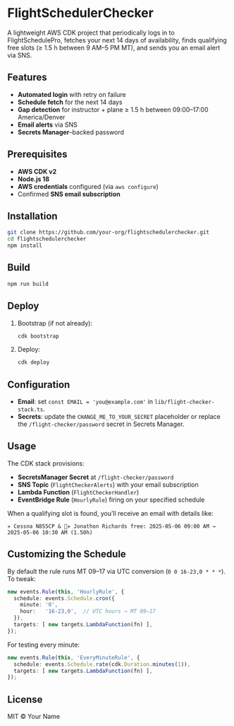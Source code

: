 # FlightSchedulerChecker

A lightweight AWS CDK project that periodically logs in to FlightSchedulePro, fetches your next 14 days of availability, finds qualifying free slots (≥ 1.5 h between 9 AM–5 PM MT), and sends you an email alert via SNS.

## Features

- **Automated login** with retry on failure  
- **Schedule fetch** for the next 14 days  
- **Gap detection** for instructor + plane ≥ 1.5 h between 09:00–17:00 America/Denver  
- **Email alerts** via SNS  
- **Secrets Manager**–backed password  

## Prerequisites

- **AWS CDK v2**  
- **Node.js 18**  
- **AWS credentials** configured (via `aws configure`)  
- Confirmed **SNS email subscription**  

## Installation

```bash
git clone https://github.com/your-org/flightschedulerchecker.git
cd flightschedulerchecker
npm install
```

## Build

```bash
npm run build
```

## Deploy

1. Bootstrap (if not already):  
   ```bash
   cdk bootstrap
   ```
2. Deploy:  
   ```bash
   cdk deploy
   ```

## Configuration

- **Email**: set `const EMAIL = 'you@example.com'` in `lib/flight-checker-stack.ts`.  
- **Secrets**: update the `CHANGE_ME_TO_YOUR_SECRET` placeholder or replace the `/flight-checker/password` secret in Secrets Manager.  

## Usage

The CDK stack provisions:

- **SecretsManager Secret** at `/flight-checker/password`  
- **SNS Topic** (`FlightCheckerAlerts`) with your email subscription  
- **Lambda Function** (`FlightCheckerHandler`)  
- **EventBridge Rule** (`HourlyRule`) firing on your specified schedule  

When a qualifying slot is found, you’ll receive an email with details like:

```
✈️ Cessna N855CP & 👩‍✈️ Jonathon Richards free: 2025-05-06 09:00 AM → 2025-05-06 10:30 AM (1.50h)
```

## Customizing the Schedule

By default the rule runs MT 09–17 via UTC conversion (`0 0 16-23,0 * * *`). To tweak:

```ts
new events.Rule(this, 'HourlyRule', {
  schedule: events.Schedule.cron({
    minute: '0',
    hour:   '16-23,0',  // UTC hours → MT 09–17
  }),
  targets: [ new targets.LambdaFunction(fn) ],
});
```

For testing every minute:

```ts
new events.Rule(this, 'EveryMinuteRule', {
  schedule: events.Schedule.rate(cdk.Duration.minutes(1)),
  targets: [ new targets.LambdaFunction(fn) ],
});
```

## License

MIT © Your Name